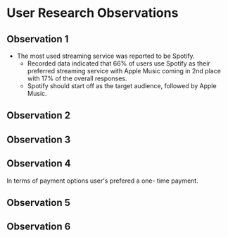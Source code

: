 # User Research Observations


## Observation 1
- The most used streaming service was reported to be Spotify.
    - Recorded data indicated that 66% of users use Spotify as their preferred streaming service with Apple Music coming in 2nd place with 17% of the overall responses.
    - Spotify should start off as the target audience, followed by Apple Music.

## Observation 2


## Observation 3


## Observation 4
In terms of payment options user's prefered a one- time payment.

## Observation 5


## Observation 6
